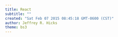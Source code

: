 ```yaml
---
title: React
subtitle: ""
created: "Sat Feb 07 2015 08:45:18 GMT-0600 (CST)"
author: Jeffrey R. Hicks
theme: bs3
---
```

